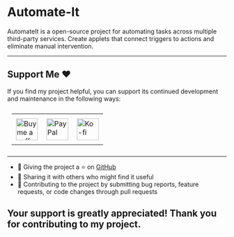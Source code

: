 # Automate-It

AutomateIt is a open-source project for automating tasks across multiple third-party services. Create applets that connect triggers to actions and eliminate manual intervention.

---

## Support Me ❤️

If you find my project helpful, you can support its continued development and maintenance in the following ways:
<table align="center" style="border-collapse: collapse; padding: 10px;">
  <tr>
    <td style="padding: 10px;">
      <a href="https://www.buymeacoffee.com/impydev">
        <img src="http://vip-scripts.technosteps.com/wp-content/uploads/2023/03/ezgif.com-crop.gif" alt="Buy me a coffee" height="50" style="vertical-align: top;">
      </a>
    </td>
    <td style="padding: 10px;">
      <a href="https://www.paypal.me/technosteps">
        <img src="http://vip-scripts.technosteps.com/wp-content/uploads/2023/03/52-529548_paypal-logo-animated-gif-clipart-removebg-preview.png" alt="PayPal" height="50" style="vertical-align: top;">
      </a>
    </td>
    <td style="padding: 10px;">
      <a href="https://ko-fi.com/impydev">
        <img src="http://vip-scripts.technosteps.com/wp-content/uploads/2023/03/kofi2.gif" alt="Ko-fi" height="50" style="vertical-align: top;">
      </a>
    </td>
  </tr>
</table>



---

- 🌟 Giving the project a ⭐️ on [GitHub](https://github.com/im-py-dev/AutomateIt)
- 🤝 Sharing it with others who might find it useful
- 🐛 Contributing to the project by submitting bug reports, feature requests, or code changes through pull requests


## Your support is greatly appreciated! Thank you for contributing to my project.